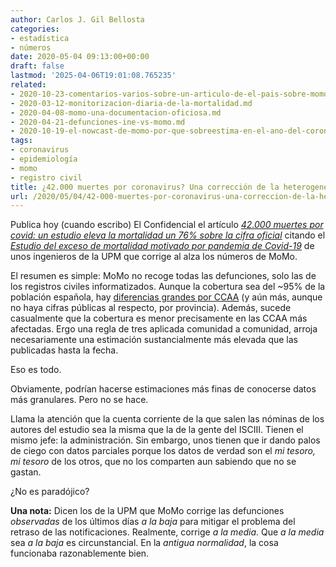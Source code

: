 ```yaml
---
author: Carlos J. Gil Bellosta
categories:
- estadística
- números
date: 2020-05-04 09:13:00+00:00
draft: false
lastmod: '2025-04-06T19:01:08.765235'
related:
- 2020-10-23-comentarios-varios-sobre-un-articulo-de-el-pais-sobre-momo.md
- 2020-03-12-monitorizacion-diaria-de-la-mortalidad.md
- 2020-04-08-momo-una-documentacion-oficiosa.md
- 2020-04-21-defunciones-ine-vs-momo.md
- 2020-10-19-el-nowcast-de-momo-por-que-sobreestima-en-el-ano-del-coronavirus-y-que-pasara-en-los-siguientes-si-no-se-remedia.md
tags:
- coronavirus
- epidemiología
- momo
- registro civil
title: ¿42.000 muertes por coronavirus? Una corrección de la heterogeneidad
url: /2020/05/04/42-000-muertes-por-coronavirus-una-correccion-de-la-heterogeneidad/
---
```


Publica hoy (cuando escribo) El Confidencial el artículo _[42.000 muertes por covid: un estudio eleva la mortalidad un 76% sobre la cifra oficial](https://www.elconfidencial.com/espana/2020-05-02/covid-19-coronavirus-muertes-datos-politecnica_2576635/)_ citando el _[Estudio del exceso de mortalidad motivado por pandemia de Covid-19](https://www.ecestaticos.com/file/81baca974274944fa45796d7dae8e127/1588437509-articulo-rafael-cascon-exceso-mortalidad-momo2.pdf)_ de unos ingenieros de la UPM que corrige al alza los números de MoMo.

El resumen es simple: MoMo no recoge todas las defunciones, solo las de los registros civiles informatizados. Aunque la cobertura sea del ~95% de la población española, hay [diferencias grandes por CCAA](https://datanalytics.com/2020/04/29/la-lista-de-la-verguenza-los-municipios-con-registros-civiles-no-informatizados/) (y aún más, aunque no haya cifras públicas al respecto, por provincia). Además, sucede casualmente que la cobertura es menor precisamente en las CCAA más afectadas. Ergo una regla de tres aplicada comunidad a comunidad, arroja necesariamente una estimación sustancialmente más elevada que las publicadas hasta la fecha.

Eso es todo.

Obviamente, podrían hacerse estimaciones más finas de conocerse datos más granulares. Pero no se hace.

Llama la atención que la cuenta corriente de la que salen las nóminas de los autores del estudio sea la misma que la de la gente del ISCIII. Tienen el mismo jefe: la administración. Sin embargo, unos tienen que ir dando palos de ciego con datos parciales porque los datos de verdad son el _mi tesoro, mi tesoro_ de los otros, que no los comparten aun sabiendo que no se gastan.

¿No es paradójico?

**Una nota:** Dicen los de la UPM que MoMo corrige las defunciones _observadas_ de los últimos días _a la baja_ para mitigar el problema del retraso de las notificaciones. Realmente, corrige _a la media_. Que _a la media_ sea _a la baja_ es circunstancial. En la _antigua normalidad_, la cosa funcionaba razonablemente bien.